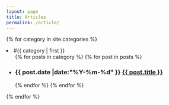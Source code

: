 ```yaml
---
layout: page
title: Articles
permalink: /article/
---
```


{% for category in site.categories %}
  <li class="category">#{{ category | first }}
    <ul class="category-item">
    {% for posts in category %}
      {% for post in posts %}
        <li>
            <h3 class="category-list-post-title">
                <time class="category-list-post-time">{{ post.date |date:"%Y-%m-%d" }}</time> <a href="{{ site.baseurl }}{{ post.url }}">{{ post.title }}</a> 
            </h3>
        </li>
      {% endfor %}
    {% endfor %}
    </ul>
  </li>
{% endfor %}